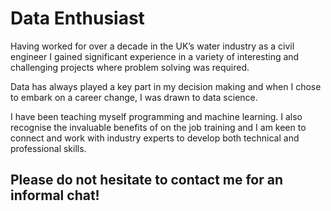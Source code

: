 # Data Enthusiast

Having worked for over a decade in the UK’s water industry as a civil engineer I gained significant experience in a variety of interesting and challenging projects where problem solving was required.

Data has always played a key part in my decision making and when I chose to embark on a career change, I was drawn to data science.

I have been teaching myself programming and machine learning. I also recognise the invaluable benefits of on the job training and I am keen to connect and work with industry experts to develop both technical and professional skills.

## Please do not hesitate to contact me for an informal chat!
